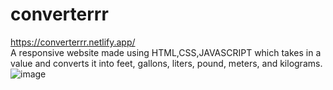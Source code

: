 # converterrr </br>
https://converterrr.netlify.app/ </br>
A responsive website made using HTML,CSS,JAVASCRIPT which takes in a value and converts it into feet, gallons, liters, pound, meters, and kilograms. </br>
![image](https://user-images.githubusercontent.com/82604413/166111594-03ef570e-7789-43d0-9f97-e7257c993db7.png)


